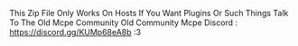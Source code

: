 This Zip File Only Works On Hosts If You Want Plugins Or Such Things Talk To The Old Mcpe Community 
Old Community Mcpe Discord : https://discord.gg/KUMp68eA8b
:3
